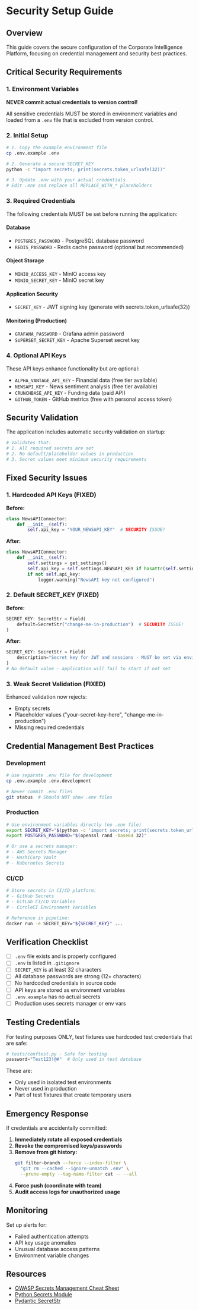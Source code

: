 # Security Setup Guide

## Overview

This guide covers the secure configuration of the Corporate Intelligence Platform, focusing on credential management and security best practices.

## Critical Security Requirements

### 1. Environment Variables

**NEVER commit actual credentials to version control!**

All sensitive credentials MUST be stored in environment variables and loaded from a `.env` file that is excluded from version control.

### 2. Initial Setup

```bash
# 1. Copy the example environment file
cp .env.example .env

# 2. Generate a secure SECRET_KEY
python -c "import secrets; print(secrets.token_urlsafe(32))"

# 3. Update .env with your actual credentials
# Edit .env and replace all REPLACE_WITH_* placeholders
```

### 3. Required Credentials

The following credentials MUST be set before running the application:

#### Database
- `POSTGRES_PASSWORD` - PostgreSQL database password
- `REDIS_PASSWORD` - Redis cache password (optional but recommended)

#### Object Storage
- `MINIO_ACCESS_KEY` - MinIO access key
- `MINIO_SECRET_KEY` - MinIO secret key

#### Application Security
- `SECRET_KEY` - JWT signing key (generate with secrets.token_urlsafe(32))

#### Monitoring (Production)
- `GRAFANA_PASSWORD` - Grafana admin password
- `SUPERSET_SECRET_KEY` - Apache Superset secret key

### 4. Optional API Keys

These API keys enhance functionality but are optional:

- `ALPHA_VANTAGE_API_KEY` - Financial data (free tier available)
- `NEWSAPI_KEY` - News sentiment analysis (free tier available)
- `CRUNCHBASE_API_KEY` - Funding data (paid API)
- `GITHUB_TOKEN` - GitHub metrics (free with personal access token)

## Security Validation

The application includes automatic security validation on startup:

```python
# Validates that:
# 1. All required secrets are set
# 2. No default/placeholder values in production
# 3. Secret values meet minimum security requirements
```

## Fixed Security Issues

### 1. Hardcoded API Keys (FIXED)

**Before:**
```python
class NewsAPIConnector:
    def __init__(self):
        self.api_key = "YOUR_NEWSAPI_KEY"  # SECURITY ISSUE!
```

**After:**
```python
class NewsAPIConnector:
    def __init__(self):
        self.settings = get_settings()
        self.api_key = self.settings.NEWSAPI_KEY if hasattr(self.settings, 'NEWSAPI_KEY') else None
        if not self.api_key:
            logger.warning("NewsAPI key not configured")
```

### 2. Default SECRET_KEY (FIXED)

**Before:**
```python
SECRET_KEY: SecretStr = Field(
    default=SecretStr("change-me-in-production")  # SECURITY ISSUE!
)
```

**After:**
```python
SECRET_KEY: SecretStr = Field(
    description="Secret key for JWT and sessions - MUST be set via environment variable"
)
# No default value - application will fail to start if not set
```

### 3. Weak Secret Validation (FIXED)

Enhanced validation now rejects:
- Empty secrets
- Placeholder values ("your-secret-key-here", "change-me-in-production")
- Missing required credentials

## Credential Management Best Practices

### Development

```bash
# Use separate .env file for development
cp .env.example .env.development

# Never commit .env files
git status  # Should NOT show .env files
```

### Production

```bash
# Use environment variables directly (no .env file)
export SECRET_KEY="$(python -c 'import secrets; print(secrets.token_urlsafe(32))')"
export POSTGRES_PASSWORD="$(openssl rand -base64 32)"

# Or use a secrets manager:
# - AWS Secrets Manager
# - HashiCorp Vault
# - Kubernetes Secrets
```

### CI/CD

```bash
# Store secrets in CI/CD platform:
# - GitHub Secrets
# - GitLab CI/CD Variables
# - CircleCI Environment Variables

# Reference in pipeline:
docker run -e SECRET_KEY="${SECRET_KEY}" ...
```

## Verification Checklist

- [ ] `.env` file exists and is properly configured
- [ ] `.env` is listed in `.gitignore`
- [ ] `SECRET_KEY` is at least 32 characters
- [ ] All database passwords are strong (12+ characters)
- [ ] No hardcoded credentials in source code
- [ ] API keys are stored as environment variables
- [ ] `.env.example` has no actual secrets
- [ ] Production uses secrets manager or env vars

## Testing Credentials

For testing purposes ONLY, test fixtures use hardcoded test credentials that are safe:

```python
# tests/conftest.py - Safe for testing
password="Test123!@#"  # Only used in test database
```

These are:
- Only used in isolated test environments
- Never used in production
- Part of test fixtures that create temporary users

## Emergency Response

If credentials are accidentally committed:

1. **Immediately rotate all exposed credentials**
2. **Revoke the compromised keys/passwords**
3. **Remove from git history:**
   ```bash
   git filter-branch --force --index-filter \
     "git rm --cached --ignore-unmatch .env" \
     --prune-empty --tag-name-filter cat -- --all
   ```
4. **Force push (coordinate with team)**
5. **Audit access logs for unauthorized usage**

## Monitoring

Set up alerts for:
- Failed authentication attempts
- API key usage anomalies
- Unusual database access patterns
- Environment variable changes

## Resources

- [OWASP Secrets Management Cheat Sheet](https://cheatsheetseries.owasp.org/cheatsheets/Secrets_Management_Cheat_Sheet.html)
- [Python Secrets Module](https://docs.python.org/3/library/secrets.html)
- [Pydantic SecretStr](https://docs.pydantic.dev/latest/concepts/types/#secret-types)
